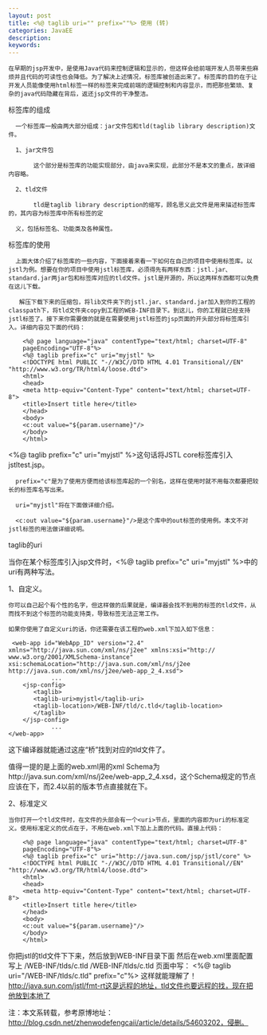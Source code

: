 ```yaml
---
layout: post
title: <%@ taglib uri="" prefix=""%> 使用 (转)
categories: JavaEE 
description: 
keywords: 
---
```



    在早期的jsp开发中，是使用Java代码来控制逻辑和显示的，但这样会给前端开发人员带来些麻烦并且代码的可读性也会降低。为了解决上述情况，标签库被创造出来了。标签库的目的在于让开发人员能像使用html标签一样的标签来完成前端的逻辑控制和内容显示，而把那些繁琐、复杂的java代码隐藏在背后，返还jsp文件的干净整洁。

 

标签库的组成

      一个标签库一般由两大部分组成：jar文件包和tld(taglib library description)文件。

      1、jar文件包

           这个部分是标签库的功能实现部分，由java来实现，此部分不是本文的重点，故详细内容略。

      2、tld文件

           tld是taglib library description的缩写，顾名思义此文件是用来描述标签库的，其内容为标签库中所有标签的定

      义，包括标签名、功能类及各种属性。

 

标签库的使用

      上面大体介绍了标签库的一些内容，下面接着来看一下如何在自己的项目中使用标签库。以jstl为例。想要在你的项目中使用jstl标签库，必须得先有两样东西：jstl.jar、standard.jar两jar包和标签库对应的tld文件。jstl是开源的，所以这两样东西都可以免费在这儿下载。

       解压下载下来的压缩包，将lib文件夹下的jstl.jar、standard.jar加入到你的工程的classpath下，将tld文件夹copy到工程的WEB-INF目录下。到这儿，你的工程就已经支持jstl标签了。接下来你需要做的就是在需要使用jstl标签的jsp页面的开头部分将标签库引入。详细内容见下面的代码：

	    <%@ page language="java" contentType="text/html; charset=UTF-8"  
		pageEncoding="UTF-8"%>  
	    <%@ taglib prefix="c" uri="myjstl" %>  
	    <!DOCTYPE html PUBLIC "-//W3C//DTD HTML 4.01 Transitional//EN" "http://www.w3.org/TR/html4/loose.dtd">  
	    <html>  
	    <head>  
		<meta http-equiv="Content-Type" content="text/html; charset=UTF-8">  
		<title>Insert title here</title>  
	    </head>  
	    <body>  
		<c:out value="${param.username}"/>  
	    </body>  
	    </html>  
<%@ taglib prefix="c" uri="myjstl" %>这句话将JSTL core标签库引入jstltest.jsp。

      prefix="c"是为了使用方便而给该标签库起的一个别名，这样在使用时就不用每次都要把较长的标签库名写出来。

      uri="myjstl"将在下面做详细介绍。

      <c:out value="${param.username}"/>是这个库中的out标签的使用例。本文不对jstl标签的用法做详细说明。

taglib的uri

当你在某个标签库引入jsp文件时，<%@ taglib prefix="c" uri="myjstl" %>中的uri有两种写法。

1、自定义。

    你可以自己起个有个性的名字，但这样做的后果就是，编译器会找不到用的标签的tld文件，从而找不到这个标签的功能支持类，导致标签无法正常工作。

    如果你使用了自定义uri的话，你还需要在该工程的web.xml下加入如下信息：

	 <web-app id="WebApp_ID" version="2.4" xmlns="http://java.sun.com/xml/ns/j2ee" xmlns:xsi="http://      www.w3.org/2001/XMLSchema-instance" xsi:schemaLocation="http://java.sun.com/xml/ns/j2ee http://java.sun.com/xml/ns/j2ee/web-app_2_4.xsd">  
		        ...  
	    <jsp-config>  
	       <taglib>  
		   <taglib-uri>myjstl</taglib-uri>  
		   <taglib-location>/WEB-INF/tld/c.tld</taglib-location>  
	       </taglib>  
	    </jsp-config>  
		        ...  
	</web-app> 
   这下编译器就能通过这座“桥”找到对应的tld文件了。

   值得一提的是上面的web.xml用的xml Schema为http://java.sun.com/xml/ns/j2ee/web-app_2_4.xsd，这个Schema规定的<taglib>节点应该在<jsp-config>下，而2.4以前的版本<taglib>节点直接就在<web-app>下。

    

 2、标准定义

    当你打开一个tld文件时，在文件的头部会有一个<uri>节点，里面的内容即为uri的标准定义。使用标准定义的优点在于，不用在web.xml下加上上面的代码。直接上代码：

	    <%@ page language="java" contentType="text/html; charset=UTF-8"  
		pageEncoding="UTF-8"%>  
	    <%@ taglib prefix="c" uri="http://java.sun.com/jsp/jstl/core" %>  
	    <!DOCTYPE html PUBLIC "-//W3C//DTD HTML 4.01 Transitional//EN" "http://www.w3.org/TR/html4/loose.dtd">  
	    <html>  
	    <head>  
	    <meta http-equiv="Content-Type" content="text/html; charset=UTF-8">  
	    <title>Insert title here</title>  
	    </head>  
	    <body>  
		<c:out value="${param.username}"/>  
	    </body>  
	    </html>  

你把jstl的tld文件下下来，然后放到WEB-INF目录下面 然后在web.xml里面配置写上  /WEB-INF/tlds/c.tld /WEB-INF/tlds/c.tld  页面中写： <%@ taglib uri="/WEB-INF/tlds/c.tld" prefix="c"%> 这样就能理解了！  http://java.sun.com/jstl/fmt-rt这是远程的地址，tld文件也要远程的找，现在把他放到本地了

注：本文系转载，参考原博地址：http://blog.csdn.net/zhenwodefengcaii/article/details/54603202，侵删。

